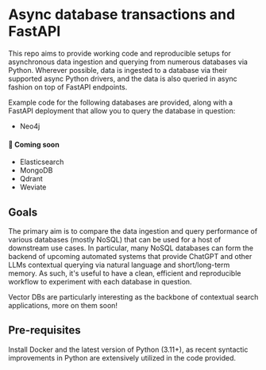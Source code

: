 # Async database transactions and FastAPI

This repo aims to provide working code and reproducible setups for asynchronous data ingestion and querying from numerous databases via Python. Wherever possible, data is ingested to a database via their supported async Python drivers, and the data is also queried in async fashion on top of FastAPI endpoints.

Example code for the following databases are provided, along with a FastAPI deployment that allow you to query the database in question:

* Neo4j

#### 🚧 Coming soon

* Elasticsearch
* MongoDB
* Qdrant
* Weviate


## Goals

The primary aim is to compare the data ingestion and query performance of various databases (mostly NoSQL) that can be used for a host of downstream use cases. In particular, many NoSQL databases can form the backend of upcoming automated systems that provide ChatGPT and other LLMs contextual querying via natural language and short/long-term memory. As such, it's useful to have a clean, efficient and reproducible workflow to experiment with each database in question.

Vector DBs are particularly interesting as the backbone of contextual search applications, more on them soon!

## Pre-requisites

Install Docker and the latest version of Python (3.11+), as recent syntactic improvements in Python are extensively utilized in the code provided.
